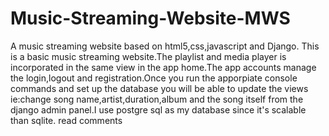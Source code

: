 # Music-Streaming-Website-MWS
A music streaming website based on html5,css,javascript and Django.
This is a basic music  streaming website.The playlist and media player is incorporated in the same view in the app home.The app accounts manage the login,logout and registration.Once you run the apporpiate console commands and set up the database you will be able to update the views ie:change song name,artist,duration,album and the song itself from the django admin panel.I use postgre sql as  my database since it's scalable than sqlite.
read comments
